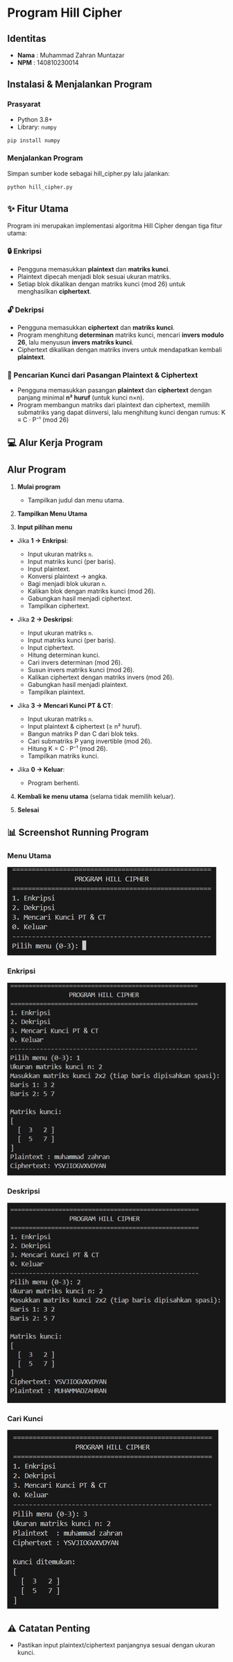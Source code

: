 # Program Hill Cipher 

## Identitas
- **Nama**  : Muhammad Zahran Muntazar
- **NPM**   : 140810230014

## Instalasi & Menjalankan Program
### Prasyarat
- Python 3.8+  
- Library: `numpy`

```bash
pip install numpy
```
### Menjalankan Program
Simpan sumber kode sebagai hill_cipher.py lalu jalankan:

```bash
python hill_cipher.py
```

## ✨ Fitur Utama
Program ini merupakan implementasi algoritma Hill Cipher dengan tiga fitur utama:

### 🔒 Enkripsi
- Pengguna memasukkan **plaintext** dan **matriks kunci**.
- Plaintext dipecah menjadi blok sesuai ukuran matriks.
- Setiap blok dikalikan dengan matriks kunci (mod 26) untuk menghasilkan **ciphertext**.

### 🔓 Dekripsi
- Pengguna memasukkan **ciphertext** dan **matriks kunci**.
- Program menghitung **determinan** matriks kunci, mencari **invers modulo 26**, lalu menyusun **invers matriks kunci**.
- Ciphertext dikalikan dengan matriks invers untuk mendapatkan kembali **plaintext**.

### 🔑 Pencarian Kunci dari Pasangan Plaintext & Ciphertext
- Pengguna memasukkan pasangan **plaintext** dan **ciphertext** dengan panjang minimal **n² huruf** (untuk kunci n×n).
- Program membangun matriks dari plaintext dan ciphertext, memilih submatriks yang dapat diinversi, lalu menghitung kunci dengan rumus:
  K ≡ C · P⁻¹ (mod 26)


## 💻 Alur Kerja Program
## Alur Program

1. **Mulai program**
   - Tampilkan judul dan menu utama.

2. **Tampilkan Menu Utama**

3. **Input pilihan menu**

- Jika **1 → Enkripsi**:
  - Input ukuran matriks `n`.
  - Input matriks kunci (per baris).
  - Input plaintext.
  - Konversi plaintext → angka.
  - Bagi menjadi blok ukuran `n`.
  - Kalikan blok dengan matriks kunci (mod 26).
  - Gabungkan hasil menjadi ciphertext.
  - Tampilkan ciphertext.

- Jika **2 → Deskripsi**:
  - Input ukuran matriks `n`.
  - Input matriks kunci (per baris).
  - Input ciphertext.
  - Hitung determinan kunci.
  - Cari invers determinan (mod 26).
  - Susun invers matriks kunci (mod 26).
  - Kalikan ciphertext dengan matriks invers (mod 26).
  - Gabungkan hasil menjadi plaintext.
  - Tampilkan plaintext.

- Jika **3 → Mencari Kunci PT & CT**:
  - Input ukuran matriks `n`.
  - Input plaintext & ciphertext (≥ n² huruf).
  - Bangun matriks P dan C dari blok teks.
  - Cari submatriks P yang invertible (mod 26).
  - Hitung K = C · P⁻¹ (mod 26).
  - Tampilkan matriks kunci.

- Jika **0 → Keluar**:
  - Program berhenti.

4. **Kembali ke menu utama** (selama tidak memilih keluar).

5. **Selesai**

## 📊 Screenshot Running Program
### Menu Utama
![Menu Utama](screenshots/menu.png)

### Enkripsi
![Enkripsi](screenshots/enkripsi.png)

### Deskripsi
![Deskripsi](screenshots/deskripsi.png)

### Cari Kunci
![Cari Kunci](screenshots/cari_kunci.png)

## ⚠️ Catatan Penting
- Pastikan input plaintext/ciphertext panjangnya sesuai dengan ukuran kunci.
